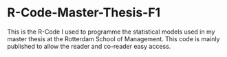 # R-Code-Master-Thesis-F1
This is the R-Code I used to programme the statistical models used in my master thesis at the Rotterdam School of Management. This code is mainly published to allow the reader and co-reader easy access. 
